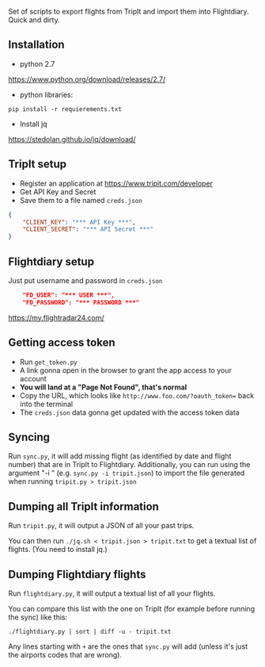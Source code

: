 Set of scripts to export flights from TripIt and import them into Flightdiary. Quick and dirty.
## Installation
* python 2.7

https://www.python.org/download/releases/2.7/
* python libraries:
```
pip install -r requierements.txt
```
* Install jq

https://stedolan.github.io/jq/download/
## TripIt setup

* Register an application at  https://www.tripit.com/developer
* Get API Key and Secret
* Save them to a file named `creds.json`

```json
{
    "CLIENT_KEY": "*** API Key ***",
    "CLIENT_SECRET": "*** API Secret ***"
}
```

## Flightdiary setup

Just put username and password in `creds.json`

```json
    "FD_USER": "*** USER ***",
    "FD_PASSWORD": "*** PASSWORD ***"
```
https://my.flightradar24.com/
## Getting access token
* Run `get_token.py`
* A link gonna open in the browser to grant the app access to your account 
* **You will land at a "Page Not Found", that's normal**
* Copy the URL, which looks like `http://www.foo.com/?oauth_token=` back into the terminal
* The `creds.json` data gonna get updated with the access token data


## Syncing

Run `sync.py`, it will add missing flight (as identified by date and flight number) that are in TripIt to Flightdiary.
Additionally, you can run using the argument "-i <tripit json filename>" (e.g. `sync.py -i tripit.json`) to import the file generated when running `tripit.py > tripit.json`

## Dumping all TripIt information

Run `tripit.py`, it will output a JSON of all your past trips.

You can then run `./jq.sh < tripit.json > tripit.txt` to get a textual list of flights. (You need to install jq.)

## Dumping Flightdiary flights

Run `flightdiary.py`, it will output a textual list of all your flights.

You can compare this list with the one on TripIt (for example before running the sync) like this:

```
./flightdiary.py | sort | diff -u - tripit.txt
```

Any lines starting with `+` are the ones that `sync.py` will add (unless it's just the airports codes that are wrong).
